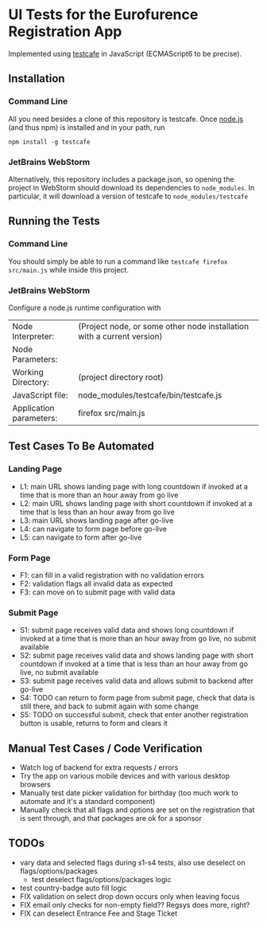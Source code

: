# UI Tests for the Eurofurence Registration App

Implemented using [testcafe](https://github.com/DevExpress/testcafe) in JavaScript (ECMAScript6 to be precise).

## Installation

### Command Line 

All you need besides a clone of this repository is testcafe. Once [node.js](https://nodejs.org/en/download/) 
(and thus npm) is installed and in your path, run

```
npm install -g testcafe
```

### JetBrains WebStorm

Alternatively, this repository includes a package.json, so opening the project in WebStorm should download its dependencies to
`node_modules`. In particular, it will download a version of testcafe to `node_modules/testcafe`

## Running the Tests

### Command Line 

You should simply be able to run a command like ```testcafe firefox src/main.js``` while inside this project.

### JetBrains WebStorm

Configure a node.js runtime configuration with 

<table>
  <tr><td>Node Interpreter:</td><td>(Project node, or some other node installation with a current version)</td></tr>
  <tr><td>Node Parameters:</td><td></td></tr>
  <tr><td>Working Directory:</td><td>(project directory root)</td></tr>
  <tr><td>JavaScript file:</td><td>node_modules/testcafe/bin/testcafe.js</td></tr>
  <tr><td>Application parameters:</td><td>firefox src/main.js</td></tr>
</table>

## Test Cases To Be Automated

### Landing Page

 - L1: main URL shows landing page with long countdown if invoked at a time that is more than an hour away from go live
 - L2: main URL shows landing page with short countdown if invoked at a time that is less than an hour away from go live
 - L3: main URL shows landing page after go-live
 - L4: can navigate to form page before go-live
 - L5: can navigate to form after go-live

### Form Page

 - F1: can fill in a valid registration with no validation errors
 - F2: validation flags all invalid data as expected
 - F3: can move on to submit page with valid data

### Submit Page

 - S1: submit page receives valid data and shows long countdown if invoked at a time that is more than an hour away from go live, no submit available
 - S2: submit page receives valid data and shows landing page with short countdown if invoked at a time that is less than an hour away from go live, no submit available
 - S3: submit page receives valid data and allows submit to backend after go-live
 - S4: TODO can return to form page from submit page, check that data is still there, and back to submit again with some change
 - S5: TODO on successful submit, check that enter another registration button is usable, returns to form and clears it

## Manual Test Cases / Code Verification

 - Watch log of backend for extra requests / errors
 - Try the app on various mobile devices and with various desktop browsers
 - Manually test date picker validation for birthday (too much work to automate and it's a standard component)
 - Manually check that all flags and options are set on the registration that is sent through, and that packages are ok for a sponsor

## TODOs

 - vary data and selected flags during s1-s4 tests, also use deselect on flags/options/packages
     - test deselect flags/options/packages logic
 - test country-badge auto fill logic
 - FIX validation on select drop down occurs only when leaving focus
 - FIX email only checks for non-empty field?? Regsys does more, right?
 - FIX can deselect Entrance Fee and Stage Ticket

